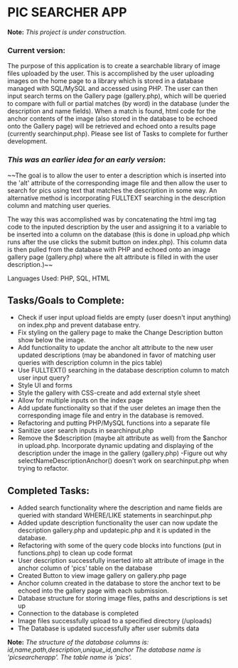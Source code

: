 # PIC SEARCHER APP

**Note:** *This project is under construction.*

### Current version:
The purpose of this application is to create a searchable library of image files uploaded by the user. This is accomplished by the user uploading images on the home page to a library which is stored in a database managed with SQL/MySQL and accessed using PHP.  The user can then input search terms on the Gallery page (gallery.php), which will be queried to compare with full or partial matches (by word) in the database (under the description and name fields).  When a match is found, html code for the anchor contents of the image (also stored in the database to be echoed onto the Gallery page) will be retrieved and echoed onto a results page (currently searchinput.php).  Please see list of Tasks to complete for further development.

### *This was an earlier idea for an early version*:
~~The goal is to allow the user to enter a description which is inserted into the 'alt' attribute of the corresponding image file and then allow the user to search for pics using text that matches the description in some way.  An alternative method is incorporating FULLTEXT searching in the description column and matching user queries.

The way this was accomplished was by concatenating the html img tag code to the inputed description by the user and assigning it to a variable to be inserted into a column on the database (this is done in upload.php which runs after the use clicks the submit button on index.php).  This column data is then pulled from the database with PHP and echoed onto an image gallery page (gallery.php) where the alt attribute is filled in with the user description.)~~  

Languages Used: PHP, SQL, HTML

## Tasks/Goals to Complete:
- Check if user input upload fields are empty (user doesn't input anything) on index.php and prevent database entry.
- Fix styling on the gallery page to make the Change Description button show below the image.
- Add functionality to update the anchor alt attribute to the new user updated descriptions (may be abandoned in favor of matching user queries with description column in the pics table)
- Use FULLTEXT() searching in the database description column to match user input query?
- Style UI and forms
- Style the gallery with CSS-create and add external style sheet
- Allow for multiple inputs on the index page
- Add update functionality so that if the user deletes an image then the corresponding image    file and entry in the database is removed.
- Refactoring and putting PHP/MySQL functions into a separate file
- Sanitize user search inputs in searchinput.php
- Remove the $description (maybe alt attribute as well) from the $anchor in upload.php.  Incorporate dynamic updating and displaying of the description under the image in the gallery (gallery.php)
-Figure out why selectNameDescriptionAnchor() doesn't work on searchinput.php when trying to refactor.

## Completed Tasks:
- Added search functionality where the description and name fields are queried with standard WHERE/LIKE statements in searchinput.php
- Added update description functionality the user can now update the description gallery.php and updatepic.php and it is updated in the database.
- Refactoring with some of the query code blocks into functions (put in functions.php) to clean up code format
- User description successfully inserted into alt attribute of image in the anchor column of 'pics' table on the database
- Created Button to view image gallery on gallery.php page
- Anchor column created in the database to store the anchor text to be echoed into the gallery page with each submission.  
- Database structure for storing image files, paths and descriptions is set up
- Connection to the database is completed
- Image files successfully upload to a specified directory (/uploads)
- The Database is updated successfully after user submits data

**Note:** *The structure of the database columns is: id,name,path,description,unique_id,anchor
The database name is 'picsearcherapp'.  The table name is 'pics'.*
